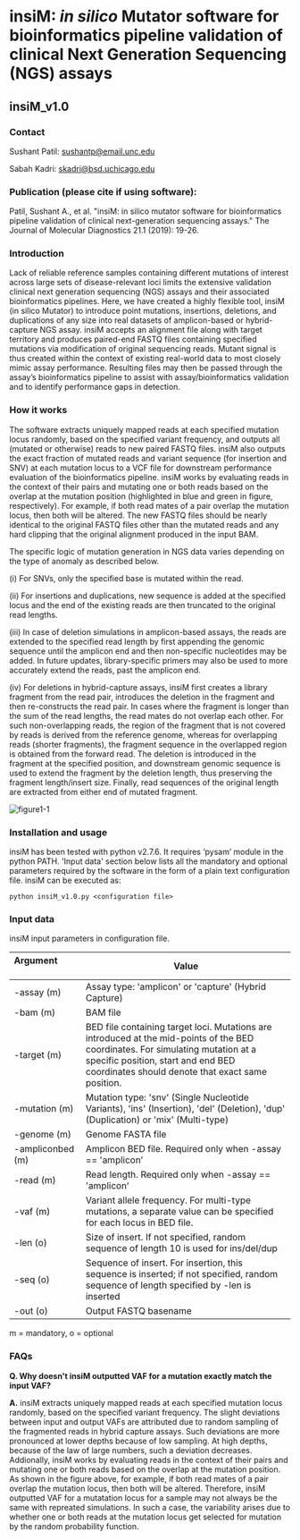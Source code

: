 # insiM: *in silico* Mutator software for bioinformatics pipeline validation of clinical Next Generation Sequencing (NGS) assays

## insiM_v1.0

### Contact

Sushant Patil: sushantp@email.unc.edu

Sabah Kadri: skadri@bsd.uchicago.edu

### Publication (please cite if using software):

Patil, Sushant A., et al. "insiM: in silico mutator software for bioinformatics pipeline validation of clinical next-generation sequencing assays." The Journal of Molecular Diagnostics 21.1 (2019): 19-26. 


### Introduction 

Lack of reliable reference samples containing different mutations of interest across large sets of disease-relevant loci limits the extensive validation clinical next generation sequencing (NGS) assays and their associated bioinformatics pipelines. Here, we have created a highly flexible tool, insiM (in silico Mutator) to introduce point mutations, insertions, deletions, and duplications of any size into real datasets of amplicon-based or hybrid-capture NGS assay. insiM accepts an alignment file along with target territory and produces paired-end FASTQ files containing specified mutations via modification of original sequencing reads.  Mutant signal is thus created within the context of existing real-world data to most closely mimic assay performance.  Resulting files may then be passed through the assay’s bioinformatics pipeline to assist with assay/bioinformatics validation and to identify performance gaps in detection. 

### How it works

The software extracts uniquely mapped reads at each specified mutation locus randomly, based on the specified variant frequency, and outputs all (mutated or otherwise) reads to new paired FASTQ files. insiM also outputs the exact fraction of mutated reads and variant sequence (for insertion and SNV) at each mutation locus to a VCF file for downstream performance evaluation of the bioinformatics pipeline. 
insiM works by evaluating reads in the context of their pairs and mutating one or both reads based on the overlap at the mutation position (highlighted in blue and green in figure, respectively). For example, if both read mates of a pair overlap the mutation locus, then both will be altered. The new FASTQ files should be nearly identical to the original FASTQ files other than the mutated reads and any hard clipping that the original alignment produced in the input BAM. 

The specific logic of mutation generation in NGS data varies depending on the type of anomaly as described below.

(i) For SNVs, only the specified base is mutated within the read. 

(ii) For insertions and duplications, new sequence is added at the specified locus and the end of the existing reads are then truncated to the original read lengths. 

(iii) In case of deletion simulations in amplicon-based assays, the reads are extended to the specified read length by first appending the genomic sequence until the amplicon end and then non-specific nucleotides may be added. In future updates, library-specific primers may also be used to more accurately extend the reads, past the amplicon end.  

(iv) For deletions in hybrid-capture assays, insiM first creates a library fragment from the read pair, introduces the deletion in the fragment and then re-constructs the read pair. In cases where the fragment is longer than the sum of the read lengths, the read mates do not overlap each other. For such non-overlapping reads, the region of the fragment that is not covered by reads is derived from the reference genome, whereas for overlapping reads (shorter fragments), the fragment sequence in the overlapped region is obtained from the forward read. The deletion is introduced in the fragment at the specified position, and downstream genomic sequence is used to extend the fragment by the deletion length, thus preserving the fragment length/insert size. Finally, read sequences of the original length are extracted from either end of mutated fragment. 

![figure1-1](https://user-images.githubusercontent.com/9405995/44405375-b3dce400-a51e-11e8-960d-1fcf3216c7e0.jpg)

### Installation and usage

insiM has been tested with python v2.7.6. It requires ‘pysam’ module in the python PATH. 'Input data' section below lists all the mandatory and optional parameters required by the software in the form of a plain text configuration file. insiM can be executed as:

``` python insiM_v1.0.py <configuration file> ```

### Input data

insiM input parameters in configuration file. 

| Argument &nbsp; &nbsp;&nbsp; &nbsp;&nbsp; &nbsp;&nbsp; &nbsp;&nbsp; &nbsp;&nbsp; &nbsp;&nbsp; &nbsp;&nbsp; &nbsp;	| Value           |
| ------------------- |---------------|
| -assay (m)	| Assay type: 'amplicon' or 'capture' (Hybrid Capture) |
| -bam (m)      | BAM file     |
| -target (m) | BED file containing target loci. Mutations are introduced at the mid-points of the BED coordinates. For simulating mutation at a specific position, start and end BED coordinates should denote that exact same position.       |
| -mutation (m)		| Mutation type: 'snv' (Single Nucleotide Variants), 'ins' (Insertion), 'del' (Deletion), 'dup' (Duplication) or 'mix' (Multi-type) |
| -genome (m)		| Genome FASTA file |
| -ampliconbed (m)		| Amplicon BED file. Required only when -assay == 'amplicon’ |
| -read (m)	| Read length. Required only when -assay == 'amplicon’ |
| -vaf (m)	| Variant allele frequency. For multi-type mutations, a separate value can be specified for each locus in BED file.  |
| -len (o)	| Size of insert. If not specified, random sequence of length 10 is used for ins/del/dup |
| -seq (o)	| Sequence of insert. For insertion, this sequence is inserted; if not specified, random sequence of length specified by -len is inserted |
| -out (o)	| Output FASTQ basename |

m = mandatory, o = optional

### FAQs


**Q. Why doesn't insiM outputted VAF for a mutation exactly match the input VAF?**

**A.** insiM extracts uniquely mapped reads at each specified mutation locus randomly, based on the specified variant frequency. The slight deviations between input and output VAFs are attributed due to random sampling of the fragmented reads in hybrid capture assays. Such deviations are more pronounced at lower depths because of low sampling. At high depths, because of the law of large numbers, such a deviation decreases.
Addionally, insiM works by evaluating reads in the context of their pairs and mutating one or both reads based on the overlap at the mutation position. As shown in the figure above, for example, if both read mates of a pair overlap the mutation locus, then both will be altered. Therefore, insiM outputted VAF for a mutatation locus for a sample may not always be the same with repreated simulations. In such a case, the variability arises due to whether one or both reads at the mutation locus get selected for mutation by the random probability function. 




